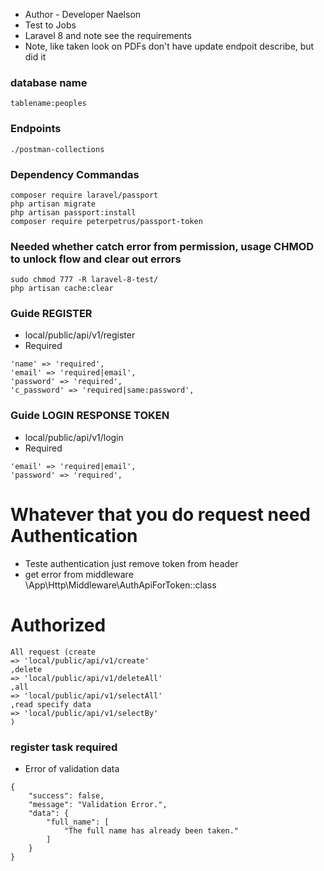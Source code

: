- Author - Developer Naelson
- Test to Jobs 
- Laravel 8 and note see the requirements 
- Note, like taken look on PDFs don't have update endpoit describe, but did it
### database name

 ```
tablename:peoples
 ```

### Endpoints

 ```
 ./postman-collections
 ```

### Dependency Commandas

```
composer require laravel/passport
php artisan migrate
php artisan passport:install
composer require peterpetrus/passport-token

```

### Needed whether catch error from permission, usage CHMOD to unlock flow and clear out errors
```
sudo chmod 777 -R laravel-8-test/
php artisan cache:clear
```

### Guide REGISTER

- local/public/api/v1/register
- Required

```
'name' => 'required',
'email' => 'required|email',
'password' => 'required',
'c_password' => 'required|same:password',

```

### Guide LOGIN RESPONSE TOKEN

- local/public/api/v1/login
- Required

```
'email' => 'required|email',
'password' => 'required',

```
# Whatever that you do request need Authentication
- Teste authentication just remove token from header
- get error from middleware \App\Http\Middleware\AuthApiForToken::class

# Authorized
```
All request (create
=> 'local/public/api/v1/create'
,delete
=> 'local/public/api/v1/deleteAll'
,all
=> 'local/public/api/v1/selectAll'
,read specify data
=> 'local/public/api/v1/selectBy'
)
```

### register task required
- Error of validation data 
```
{
    "success": false,
    "message": "Validation Error.",
    "data": {
        "full_name": [
            "The full name has already been taken."
        ]
    }
}
```